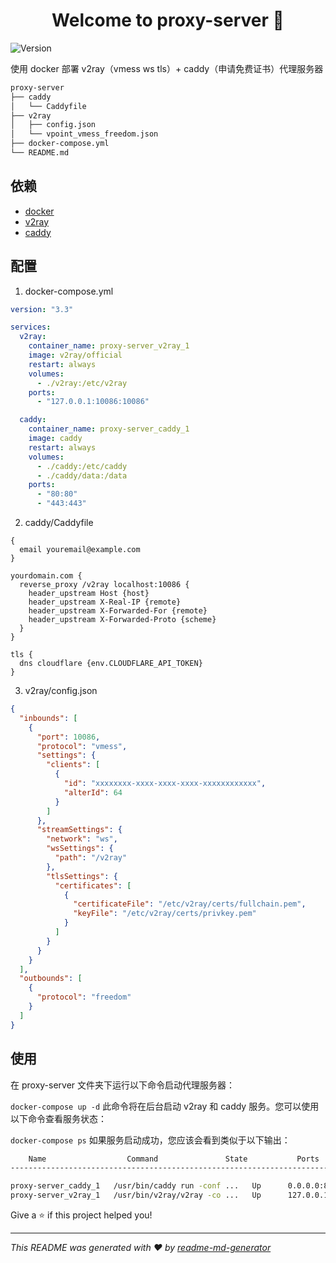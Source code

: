 <h1 align="center">Welcome to proxy-server 👋</h1>
<p>
    <img alt="Version" src="https://img.shields.io/badge/version-0.0.1-blue.svg">
</p>

使用 docker 部署 v2ray（vmess ws tls）+ caddy（申请免费证书）代理服务器

```bash
proxy-server
├── caddy
│   └── Caddyfile
├── v2ray
│   ├── config.json
│   └── vpoint_vmess_freedom.json
├── docker-compose.yml
└── README.md
```

## 依赖

- [docker](https://www.docker.com/)
- [v2ray](https://github.com/v2ray/v2ray-core)
- [caddy](https://github.com/caddyserver/caddy)

## 配置

1. docker-compose.yml

```yaml
version: "3.3"

services:
  v2ray:
    container_name: proxy-server_v2ray_1
    image: v2ray/official
    restart: always
    volumes:
      - ./v2ray:/etc/v2ray
    ports:
      - "127.0.0.1:10086:10086"

  caddy:
    container_name: proxy-server_caddy_1
    image: caddy
    restart: always
    volumes:
      - ./caddy:/etc/caddy
      - ./caddy/data:/data
    ports:
      - "80:80"
      - "443:443"
```

2. caddy/Caddyfile

```
{
  email youremail@example.com
}

yourdomain.com {
  reverse_proxy /v2ray localhost:10086 {
    header_upstream Host {host}
    header_upstream X-Real-IP {remote}
    header_upstream X-Forwarded-For {remote}
    header_upstream X-Forwarded-Proto {scheme}
  }
}

tls {
  dns cloudflare {env.CLOUDFLARE_API_TOKEN}
}
```

3. v2ray/config.json

```json
{
  "inbounds": [
    {
      "port": 10086,
      "protocol": "vmess",
      "settings": {
        "clients": [
          {
            "id": "xxxxxxxx-xxxx-xxxx-xxxx-xxxxxxxxxxxx",
            "alterId": 64
          }
        ]
      },
      "streamSettings": {
        "network": "ws",
        "wsSettings": {
          "path": "/v2ray"
        },
        "tlsSettings": {
          "certificates": [
            {
              "certificateFile": "/etc/v2ray/certs/fullchain.pem",
              "keyFile": "/etc/v2ray/certs/privkey.pem"
            }
          ]
        }
      }
    }
  ],
  "outbounds": [
    {
      "protocol": "freedom"
    }
  ]
}
```

## 使用

在 proxy-server 文件夹下运行以下命令启动代理服务器：

`docker-compose up -d`
此命令将在后台启动 v2ray 和 caddy 服务。您可以使用以下命令查看服务状态：

`docker-compose ps`
如果服务启动成功，您应该会看到类似于以下输出：

```bash
    Name                  Command               State           Ports
------------------------------------------------------------------------------

proxy-server_caddy_1   /usr/bin/caddy run -conf ...   Up      0.0.0.0:80->80/tcp, 0.0.0.0:443->443/tcp
proxy-server_v2ray_1   /usr/bin/v2ray/v2ray -co ...   Up      127.0.0.1:10086->10086/tcp
```

Give a ⭐️ if this project helped you!

---

_This README was generated with ❤️ by [readme-md-generator](https://github.com/kefranabg/readme-md-generator)_

